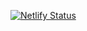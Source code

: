 [![Netlify Status](https://api.netlify.com/api/v1/badges/da18d122-480f-4989-9110-0bffe9447e60/deploy-status)](https://app.netlify.com/sites/tutorial-deneme/deploys)

